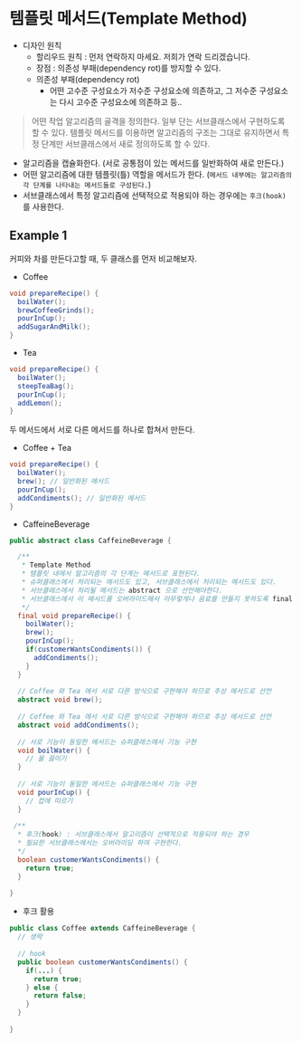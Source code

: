 # 템플릿 메서드(Template Method)

- 디자인 원칙
  - 할리우드 원칙 : 먼저 연락하지 마세요. 저희가 연락 드리겠습니다.
  - 장점 : 의존성 부패(dependency rot)를 방지할 수 있다.
  - 의존성 부패(dependency rot)
    - 어떤 고수준 구성요소가 저수준 구성요소에 의존하고, 그 저수준 구성요소는 다시 고수준 구성요소에 의존하고 등..

> 어떤 작업 알고리즘의 골격을 정의한다. 일부 단는 서브클래스에서 구현하도록 할 수 있다. 템플릿 메서드를 이용하면 알고리즘의 구조는 그대로 유지하면서 특정 단계만 서브클래스에서 새로 정의하도록 할 수 있다.

- 알고리즘을 캡슐화한다. (서로 공통점이 있는 메서드를 일반화하여 새로 만든다.)
- 어떤 알고리즘에 대한 템플릿(틀) 역할을 메서드가 한다. (`메서드 내부에는 알고리즘의 각 단계를 나타내는 메서드들로 구성된다.`)
- 서브클래스에서 특정 알고리즘에 선택적으로 적용되야 하는 경우에는 `후크(hook)` 를 사용한다.

## Example 1

커피와 차를 만든다고할 때, 두 클래스를 먼저 비교해보자.

- Coffee

```java
void prepareRecipe() {
  boilWater();
  brewCoffeeGrinds();
  pourInCup();
  addSugarAndMilk();
}
```

- Tea

```java
void prepareRecipe() {
  boilWater();
  steepTeaBag();
  pourInCup();
  addLemon();
}
```

두 메서드에서 서로 다른 메서드를 하나로 합쳐서 만든다.

- Coffee + Tea

```java
void prepareRecipe() {
  boilWater();
  brew(); // 일반화된 메서드
  pourInCup();
  addCondiments(); // 일반화된 메서드
}
```

- CaffeineBeverage 

```java
public abstract class CaffeineBeverage {

  /**
   * Template Method
   * 템플릿 내에서 알고리즘의 각 단계는 메서드로 표현된다.
   * 슈퍼클래스에서 처리되는 메서드도 있고, 서브클래스에서 처리되는 메서드도 있다.
   * 서브클래스에서 처리될 메서드는 abstract 으로 선언해야한다.
   * 서브클래스에서 이 메서드를 오버라이드해서 아무렇게나 음료를 만들지 못하도록 final 로 선언
   */
  final void prepareRecipe() {
    boilWater();
    brew();
    pourInCup();
    if(customerWantsCondiments()) {
      addCondiments();
    }
  }
  
  // Coffee 와 Tea 에서 서로 다른 방식으로 구현해야 하므로 추상 메서드로 선언
  abstract void brew();
  
  // Coffee 와 Tea 에서 서로 다른 방식으로 구현해야 하므로 추상 메서드로 선언
  abstract void addCondiments();
  
  // 서로 기능이 동일한 메서드는 슈퍼클래스에서 기능 구현
  void boilWater() {
    // 물 끓이기
  } 
  
  // 서로 기능이 동일한 메서드는 슈퍼클래스에서 기능 구현
  void pourInCup() {
    // 컵에 따르기
  }
  
 /**
  * 후크(hook) : 서브클래스에서 알고리즘이 선택적으로 적용되야 하는 경우
  * 필요한 서브클래스에서는 오버라이딩 하여 구현한다.
  */
  boolean customerWantsCondiments() {
    return true;
  }

}
```

- 후크 활용

```java
public class Coffee extends CaffeineBeverage {
  // 생략
  
  // hook
  public boolean customerWantsCondiments() {
    if(...) {
      return true;
    } else {
      return false;
    }
  }
  
}
```
